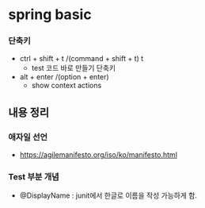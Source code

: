 # spring basic


### 단축키
- ctrl + shift + t /(command + shift + t) t
  - test 코드 바로 만들기 단축키
- alt + enter /(option + enter)  
  - show context actions

## 내용 정리

### 애자일 선언
- https://agilemanifesto.org/iso/ko/manifesto.html

### Test 부분 개념

- @DisplayName : junit에서 한글로 이름을 작성 가능하게 함.